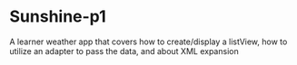 # Sunshine-p1
A learner weather app that covers how to create/display a listView, how to utilize an adapter to pass the data, and about XML expansion
